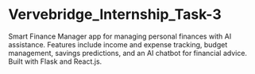 # Vervebridge_Internship_Task-3
Smart Finance Manager app for managing personal finances with AI assistance. Features include income and expense tracking, budget management, savings predictions, and an AI chatbot for financial advice. Built with Flask and React.js.
